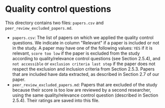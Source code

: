 # Quality control questions
This directory contains two files: `papers.csv` and `peer_review_excluded_papers.md`.

- `papers.csv`: The list of papers on which we applied the quality control questions. We indicate in column "Relevant" if a paper is included or not in the study. A paper may have one of the following values: `YES` if it is relevant, `score too low` if the paper is excluded from the study according to quality/relevance control questions (see Section 2.5.4), and `not accessible` or `exclusion criteria last step` if the paper does not respect the exclusion and inclusion criteria from Section 2.5.3. Papers that are included have data extracted, as described in Section 2.7 of our paper. 
- `peer_review_excluded_papers.md`: Papers that are excluded of the study because their score is too low are reviewed by a second researcher, using the same quality/relevance control question (described in Section 2.5.4). Their ratings are saved into this file.